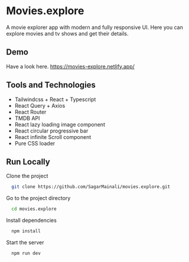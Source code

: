 
# Movies.explore

A movie explorer app with modern and fully responsive UI. Here you can explore movies and tv shows and get their details.


## Demo

Have a look here.
https://movies-explore.netlify.app/


## Tools and Technologies
- Tailwindcss + React + Typescript
- React Query + Axios
- React Router
- TMDB API
- React lazy loading image component 
- React circular progressive bar
- React infinite Scroll component
- Pure CSS loader
## Run Locally

Clone the project

```bash
  git clone https://github.com/SagarMainali/movies.explore.git
```

Go to the project directory

```bash
  cd movies.explore
```

Install dependencies

```bash
  npm install
```

Start the server

```bash
  npm run dev
```

